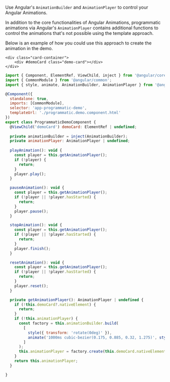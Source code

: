 
Use Angular's `AnimationBuilder` and `AnimationPlayer` to control your Angular Animations. 

In addition to the core functionalities of Angular Animations, programmatic animations via Angular's `AnimationPlayer` contains additional functions to control the animations that's not possible using the template approach.

Below is an example of how you could use this approach to create the animation in the demo.

```markup
<div class="card-container">
    <div #demoCard class="demo-card"></div>
</div>
```

```javascript
import { Component, ElementRef, ViewChild, inject } from '@angular/core';
import { CommonModule } from '@angular/common';
import { style, animate, AnimationBuilder, AnimationPlayer } from '@angular/animations';

@Component({
  standalone: true,
  imports: [CommonModule],
  selector: 'app-programmatic-demo',
  templateUrl: './programmatic.demo.component.html'
})
export class ProgrammaticDemoComponent {
  @ViewChild('demoCard') demoCard: ElementRef | undefined;
  
  private animationBuilder = inject(AnimationBuilder);
  private animationPlayer: AnimationPlayer | undefined;
  
  playAnimation(): void { 
    const player = this.getAnimationPlayer();
    if (!player) {
      return;
    }
    player.play();
  }

  pauseAnimation(): void {
    const player = this.getAnimationPlayer();
    if (!player || !player.hasStarted) {
      return;
    }
    player.pause();
  }

  stopAnimation(): void {
    const player = this.getAnimationPlayer();
    if (!player || !player.hasStarted) {
      return;
    }
    player.finish();
  }

  resetAnimation(): void {
    const player = this.getAnimationPlayer();
    if (!player || !player.hasStarted) {
      return;
    }
    player.reset();
  }

  private getAnimationPlayer(): AnimationPlayer | undefined {
    if (!this.demoCard?.nativeElement) {
      return;
    }
    if (!this.animationPlayer) {
      const factory = this.animationBuilder.build(
        [
          style({ transform: 'rotate(0deg)' }),
          animate('1000ms cubic-bezier(0.175, 0.885, 0.32, 1.275)', style({ transform: 'rotate(360deg)' }))
        ]
      );
      this.animationPlayer = factory.create(this.demoCard.nativeElement);
    }
    return this.animationPlayer;
  }

}
```
